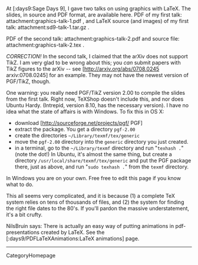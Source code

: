 At [:days9:Sage Days 9], I gave two talks on using graphics with LaTeX. The slides, in source and PDF format, are available here. PDF of my first talk: attachment:graphics-talk-1.pdf , and LaTeX source (and images) of my first talk: attachment:sd9-talk-1.tar.gz .

PDF of the second talk: attachment:graphics-talk-2.pdf and source file: attachment:graphics-talk-2.tex .

*CORRECTION!* In the second talk, I claimed that the arXiv does not support TikZ. I am very glad to be wrong about this; you *can* submit papers with TikZ figures to the arXiv -- see [http://arxiv.org/abs/0708.0245 arxiv:0708.0245] for an example. They may not have the newest version of PGF/TikZ, though.

One warning: you really need PGF/TikZ version 2.00 to compile the slides from the first talk. Right now, TeXShop doesn't include this, and nor does Ubuntu Hardy. (Intrepid, version 8.10, has the necessary version). I have no idea what the state of affairs is with Windows. To fix this in OS X:

 * download [http://sourceforge.net/projects/pgf/ PGF]
 * extract the package. You get a directory `pgf-2.00`
 * create the directories `~/Library/texmf/tex/generic`
 * move the `pgf-2.00` directory into the `generic` directory you just created.
 * in a terminal, go to the `~/Library/texmf` directory and run "`texhash .`" (note the dot!)
In Ubuntu, it's almost the same thing, but create a directory `/usr/local/share/texmf/tex/generic` and put the PGF package there, just as above, and run "`sudo texhash .`" from the `texmf` directory.

In Windows you are on your own. Free free to edit this page if you know what to do.

This all seems very complicated, and it is because (1) a complete TeX system relies on tens of thousands of files, and (2) the system for finding the right file dates to the 80's. If you'll pardon the massive understatement, it's a bit crufty.

NilsBruin says: There is actually an easy way of putting animations in pdf-presentations created by LaTeX. See the [:days9/PDFLaTeXAnimations:LaTeX animations] page.

----
CategoryHomepage
